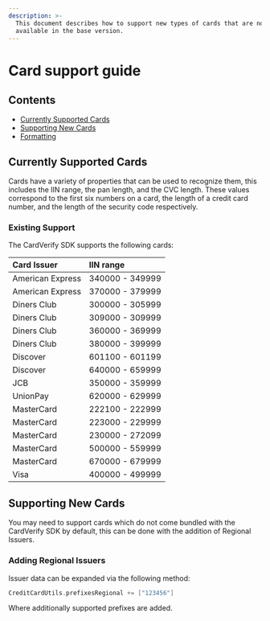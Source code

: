 ```yaml
---
description: >-
  This document describes how to support new types of cards that are not
  available in the base version.
---
```


# Card support guide

## Contents

* [Currently Supported Cards]()
* [Supporting New Cards]()
* [Formatting]()

## Currently Supported Cards

Cards have a variety of properties that can be used to recognize them, this includes the IIN range, the pan length, and the CVC length. These values correspond to the first six numbers on a card, the length of a credit card number, and the length of the security code respectively.

### Existing Support

The CardVerify SDK supports the following cards:

| Card Issuer | IIN range |
| :--- | :--- |
| American Express | 340000 - 349999 |
| American Express | 370000 - 379999 |
| Diners Club | 300000 - 305999 |
| Diners Club | 309000 - 309999 |
| Diners Club | 360000 - 369999 |
| Diners Club | 380000 - 399999 |
| Discover | 601100 - 601199 |
| Discover | 640000 - 659999 |
| JCB | 350000 - 359999 |
| UnionPay | 620000 - 629999 |
| MasterCard | 222100 - 222999 |
| MasterCard | 223000 - 229999 |
| MasterCard | 230000 - 272099 |
| MasterCard | 500000 - 559999 |
| MasterCard | 670000 - 679999 |
| Visa | 400000 - 499999 |

## Supporting New Cards

You may need to support cards which do not come bundled with the CardVerify SDK by default, this can be done with the addition of Regional Issuers.

### Adding Regional Issuers

Issuer data can be expanded via the following method:

```kotlin
CreditCardUtils.prefixesRegional += ["123456"]
```

Where additionally supported prefixes are added.

